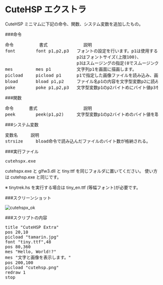 # CuteHSP エクストラ

CuteHSP ミニマムに下記の命令、関数、システム変数を追加したもの。

###命令
<pre>
命令			書式				説明
font		font p1,p2,p3	フォントの設定を行います。p1は使用するTTFファイルを拡張子まで含めて指定。
							p2はフォントサイズ(上限100)、
							p3はスムージングの指定(0でスムージングなし、16でスムージングあり)です。
mes			mes p1			文字列p1を画面に描画します。
picload		picload p1		p1で指定した画像ファイルを読み込み、画面に表示します。
bload		bload p1,p2		ファイル名p1の内容を文字型変数p2に読み込む。
poke		poke p1,p2,p3	文字型変数p1のp2バイトめにバイト値p3を書き込む。
</pre>
###関数
<pre>
命令		書式					説明
peek		peek(p1,p2)		文字型変数p1のp2バイトめのバイト値を取得して返す。
</pre>
###システム変数
<pre>
変数名		説明
strsize		bload命令で読み込んだファイルのバイト数が格納される。
</pre>

###実行ファイル
<pre>
cutehspx.exe
</pre>
cutehspx.exe と glfw3.dll と tiny.ttf を同じフォルダに置いてください。
使い方は cutehsp.exe と同じです。

※ tinytrek.hs を実行する場合は tiny_en.ttf (等幅フォント)が必要です。

###スクリーンショット

![cutehspx_ok](https://cloud.githubusercontent.com/assets/24917310/23577156/751e972c-00fb-11e7-9e9f-187855a24823.png)

###スクリプトの内容
<pre>
title "CuteHSP Extra"
pos 20,10
picload "tamarin.jpg"
font "tiny.ttf",48
pos 80,360
mes "Hello, World!?"
mes "文字と画像を表示します。"
pos 200,100
picload "cutehsp.png"
redraw 1
stop
</pre>
